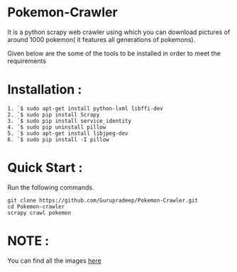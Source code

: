 # Pokemon-Crawler

It is a python scrapy web crawler using which you can download pictures of around 1000 pokemon( it features all generations of pokemons). 

Given below are the some of the tools to be installed in order to meet the requirements

# Installation :

    1. `$ sudo apt-get install python-lxml libffi-dev  
    2. `$ sudo pip install Scrapy  
    3. `$ sudo pip install service_identity  
    4. `$ sudo pip uninstall pillow  
    5. `$ sudo apt-get install libjpeg-dev 
    6. `$ sudo pip install -I pillow  

# Quick Start :

Run the following commands.

    git clone https://github.com/Gurupradeep/Pokemon-Crawler.git
    cd Pokemon-crawler
    scrapy crawl pokemon


# NOTE :

You can find all the images [here](https://github.com/Gurupradeep/Pokemon-Crawler/tree/master/Pokemon%20images)
